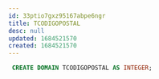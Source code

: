 ```yaml
---
id: 33ptio7gxz95167abpe6ngr
title: TCODIGOPOSTAL
desc: null
updated: 1684521570
created: 1684521570
---
```



```sql
 CREATE DOMAIN TCODIGOPOSTAL AS INTEGER;
```
